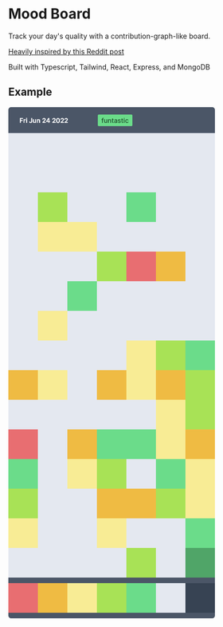 # Mood Board

Track your day's quality with a contribution-graph-like board.

[Heavily inspired by this Reddit post](https://www.reddit.com/r/mildlyinteresting/comments/rw4por/i_recorded_the_quality_of_each_of_my_days_during/)

Built with Typescript, Tailwind, React, Express, and MongoDB

## Example

![example mood board](https://github.com/ericsodev/MoodBoard/blob/main/assets/board_1.png)
